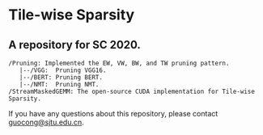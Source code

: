 Tile-wise Sparsity
===

## A repository for SC 2020.

```
/Pruning: Implemented the EW, VW, BW, and TW pruning pattern.
   |--/VGG:  Pruning VGG16.
   |--/BERT: Pruning BERT.
   |--/NMT:  Pruning NMT.
/StreamMaskedGEMM: The open-source CUDA implementation for Tile-wise Sparsity.
```

If you have any questions about this repository, please contact guocong@sjtu.edu.cn.